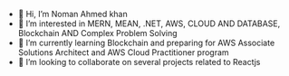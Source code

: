 - 👋 Hi, I’m Noman Ahmed khan
- 👀 I’m interested in MERN, MEAN, .NET, AWS, CLOUD AND DATABASE, Blockchain AND Complex Problem Solving 
- 🌱 I’m currently learning Blockchain and preparing for AWS Associate Solutions Architect and AWS Cloud Practitioner program 
- 💞️ I’m looking to collaborate on several projects related to Reactjs

<!---
nomanahmed-tp/nomanahmed-tp is a ✨ special ✨ repository because its `README.md` (this file) appears on your GitHub profile.
You can click the Preview link to take a look at your changes.
--->
